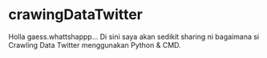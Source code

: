 # crawingDataTwitter
Holla gaess.whattshappp... Di sini saya akan sedikit sharing ni bagaimana si Crawling Data Twitter menggunakan Python &amp; CMD.

